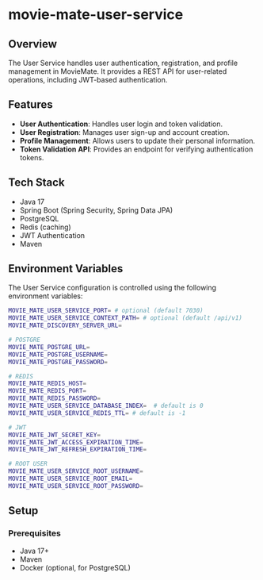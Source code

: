 # movie-mate-user-service

## Overview
The User Service handles user authentication, registration, and profile management in MovieMate.
It provides a REST API for user-related operations, including JWT-based authentication.

## Features

- **User Authentication**: Handles user login and token validation.
- **User Registration**: Manages user sign-up and account creation.
- **Profile Management**: Allows users to update their personal information.
- **Token Validation API**: Provides an endpoint for verifying authentication tokens.

## Tech Stack
- Java 17
- Spring Boot (Spring Security, Spring Data JPA)
- PostgreSQL
- Redis (caching)
- JWT Authentication
- Maven

## Environment Variables

The User Service configuration is controlled using the following environment variables:

```bash
MOVIE_MATE_USER_SERVICE_PORT= # optional (default 7030)
MOVIE_MATE_USER_SERVICE_CONTEXT_PATH= # optional (default /api/v1)
MOVIE_MATE_DISCOVERY_SERVER_URL=

# POSTGRE 
MOVIE_MATE_POSTGRE_URL=
MOVIE_MATE_POSTGRE_USERNAME=
MOVIE_MATE_POSTGRE_PASSWORD=

# REDIS
MOVIE_MATE_REDIS_HOST=
MOVIE_MATE_REDIS_PORT=
MOVIE_MATE_REDIS_PASSWORD=
MOVIE_MATE_USER_SERVICE_DATABASE_INDEX=  # default is 0
MOVIE_MATE_USER_SERVICE_REDIS_TTL= # default is -1

# JWT
MOVIE_MATE_JWT_SECRET_KEY=
MOVIE_MATE_JWT_ACCESS_EXPIRATION_TIME=
MOVIE_MATE_JWT_REFRESH_EXPIRATION_TIME=

# ROOT USER
MOVIE_MATE_USER_SERVICE_ROOT_USERNAME=
MOVIE_MATE_USER_SERVICE_ROOT_EMAIL=
MOVIE_MATE_USER_SERVICE_ROOT_PASSWORD=
```

## Setup
### Prerequisites
- Java 17+
- Maven
- Docker (optional, for PostgreSQL)